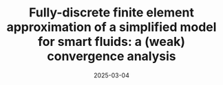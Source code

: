 ---
title: "Fully-discrete finite element approximation of a simplified model for smart fluids: a (weak) convergence analysis"
collection: talks
type: "Talk"
permalink: /talks/2025-02-talk-26
venue: "Numerics Seminar, University of Pisa"
date: 2025-03-04
location: "Pisa, Italy"
status: "past"
---  
